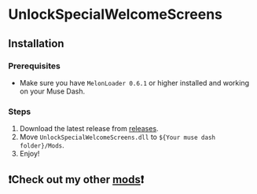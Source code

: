 # UnlockSpecialWelcomeScreens

## Installation

### Prerequisites

* Make sure you have `MelonLoader 0.6.1` or higher installed and working on your Muse Dash.

### Steps

1. Download the latest release from [releases](https://github.com/Asgragrt/UnlockSpecialWelcomeScreens/releases/latest).
2. Move `UnlockSpecialWelcomeScreens.dll` to `${Your muse dash folder}/Mods`.
3. Enjoy!

## ❗Check out my other [mods](https://github.com/Asgragrt#musedash-modding)❗